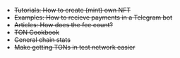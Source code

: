 * ~~Tutorials: How to create (mint) own NFT~~
* ~~Examples: How to recieve payments in a Telegram bot~~
* ~~Articles: How does the fee count?~~
* ~~TON Cookbook~~ 
* ~~General chain stats~~
* ~~Make getting TONs in test network easier~~
